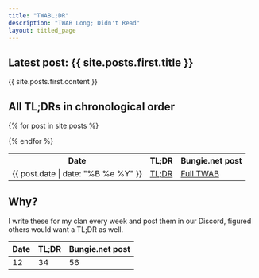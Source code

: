 ```yaml
---
title: "TWABL;DR"
description: "TWAB Long; Didn't Read"
layout: titled_page
---
```


## Latest post: {{ site.posts.first.title }}

{{ site.posts.first.content }}



## All TL;DRs in chronological order

<table><tr><th>Date</th><th>TL;DR</th><th>Bungie.net post</th></tr>

{% for post in site.posts %}
    <tr><td>{{ post.date | date: "%B %e %Y" }} </td><td> <a href="{{ post.url }}">TL;DR</a> </td><td> <a href="{{ post.bungie_url }}">Full TWAB</a> </td></tr>
{% endfor %}

</table>

## Why?

I write these for my clan every week and post them in our Discord, figured others would want a TL;DR as well.

| Date | TL;DR | Bungie.net post |
| ---- | ----- | --------------- |
| 12 | 34 | 56 |